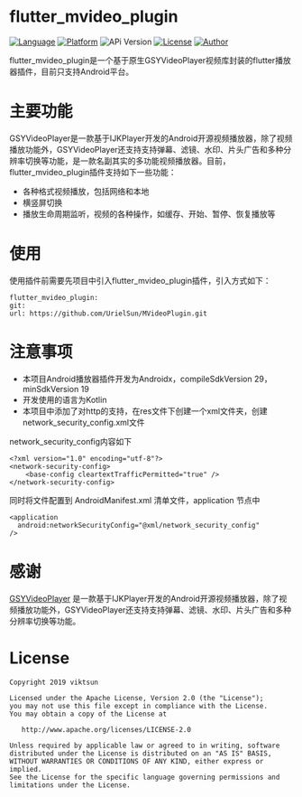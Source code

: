# flutter_mvideo_plugin

[![Language](https://img.shields.io/badge/language-Dart%7CKotlin-orange.svg)](https://flutterchina.club/get-started/install/)
[![Platform](https://img.shields.io/badge/platform-android-orange.svg)](https://developer.android.com/)
![APi Version](https://img.shields.io/badge/API-19%2B-brightgreen.svg?style=flat)
[![License](https://img.shields.io/github/license/ViktSun/MVideoPlugin.svg)](https://opensource.org/licenses/Apache-2.0)
[![Author](https://img.shields.io/badge/Author-viktsun-blue.svg)](http://www.sunwrite.top)

flutter_mvideo_plugin是一个基于原生GSYVideoPlayer视频库封装的flutter播放器插件，目前只支持Android平台。

# 主要功能

GSYVideoPlayer是一款基于IJKPlayer开发的Android开源视频播放器，除了视频播放功能外，GSYVideoPlayer还支持支持弹幕、滤镜、水印、片头广告和多种分辨率切换等功能，是一款名副其实的多功能视频播放器。目前，flutter_mvideo_plugin插件支持如下一些功能：

- 各种格式视频播放，包括网络和本地
- 横竖屏切换
- 播放生命周期监听，视频的各种操作，如缓存、开始、暂停、恢复播放等


# 使用

使用插件前需要先项目中引入flutter_mvideo_plugin插件，引入方式如下：

```
flutter_mvideo_plugin:
git:
url: https://github.com/UrielSun/MVideoPlugin.git
```



# 注意事项

- 本项目Android播放器插件开发为Androidx，compileSdkVersion 29，minSdkVersion 19
- 开发使用的语言为Kotlin
- 本项目中添加了对http的支持，在res文件下创建一个xml文件夹，创建network_security_config.xml文件

network_security_config内容如下

```angular2html
<?xml version="1.0" encoding="utf-8"?>
<network-security-config>
    <base-config cleartextTrafficPermitted="true" />
</network-security-config>
```

同时将文件配置到 AndroidManifest.xml 清单文件，application 节点中
```angular2html
<application
  android:networkSecurityConfig="@xml/network_security_config"
/>
```

# 感谢
[GSYVideoPlayer](https://github.com/CarGuo/GSYVideoPlayer) 是一款基于IJKPlayer开发的Android开源视频播放器，除了视频播放功能外，GSYVideoPlayer还支持支持弹幕、滤镜、水印、片头广告和多种分辨率切换等功能。

# License

```
Copyright 2019 viktsun

Licensed under the Apache License, Version 2.0 (the "License");
you may not use this file except in compliance with the License.
You may obtain a copy of the License at

   http://www.apache.org/licenses/LICENSE-2.0

Unless required by applicable law or agreed to in writing, software
distributed under the License is distributed on an "AS IS" BASIS,
WITHOUT WARRANTIES OR CONDITIONS OF ANY KIND, either express or implied.
See the License for the specific language governing permissions and
limitations under the License.
```
